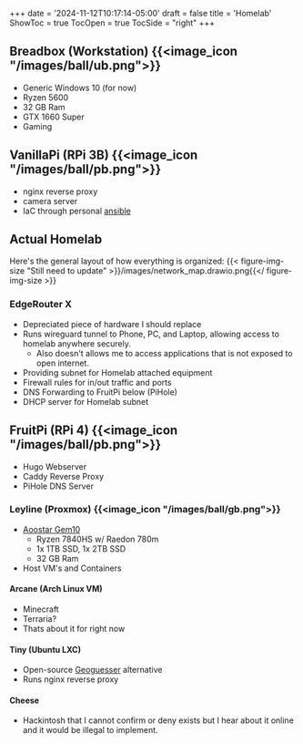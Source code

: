 +++
date = '2024-11-12T10:17:14-05:00'
draft = false
title = 'Homelab'
ShowToc = true
TocOpen = true
TocSide = "right"
+++
## Breadbox (Workstation) {{<image_icon "/images/ball/ub.png">}}
- Generic Windows 10 (for now)
- Ryzen 5600
- 32 GB Ram
- GTX 1660 Super
- Gaming
## VanillaPi (RPi 3B) {{<image_icon "/images/ball/pb.png">}}
- nginx reverse proxy
- camera server
- IaC through personal [ansible](https://github.com/ArcaneBow7258/ansible-pi)

## Actual Homelab
Here's the general layout of how everything is organized:
{{< figure-img-size "Still need to update" >}}/images/network_map.drawio.png{{</ figure-img-size >}}
### EdgeRouter X
- Depreciated piece of hardware I should replace
- Runs wireguard tunnel to Phone, PC, and Laptop, allowing access to homelab anywhere securely.
    - Also doesn't allows me to access applications that is not exposed to open internet.
- Providing subnet for Homelab attached equipment
- Firewall rules for in/out traffic and ports
- DNS Forwarding to FruitPi below (PiHole)
- DHCP server for Homelab subnet

## FruitPi (RPi 4) {{<image_icon "/images/ball/pb.png">}}
- Hugo Webserver
- Caddy Reverse Proxy
- PiHole DNS Server

### Leyline (Proxmox) {{<image_icon "/images/ball/gb.png">}}
- [Aoostar Gem10](https://aoostar.com/products/aoostar-gem10-amd-ryzen-7-7840hs-mini-pc-with-win-11-pro-3-nvme-oculink-2-2-5g-lan?variant=47484035891498)
    - Ryzen 7840HS w/ Raedon 780m
    - 1x 1TB SSD, 1x 2TB SSD
    - 32 GB Ram
- Host VM's and Containers

#### Arcane (Arch Linux VM)
- Minecraft
- Terraria?
- Thats about it for right now
#### Tiny (Ubuntu LXC)
- Open-source [Geoguesser](https://gitlab.com/glatteis/earthwalker) alternative
- Runs nginx reverse proxy
#### Cheese
- Hackintosh that I cannot confirm or deny exists but I hear about it online and it would be illegal to implement.